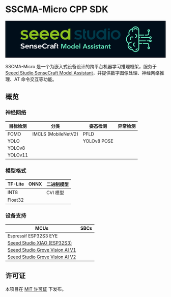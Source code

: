 # SSCMA-Micro CPP SDK

![SSCMA](docs/images/sscma.png)

SSCMA-Micro 是一个为嵌入式设备设计的跨平台机器学习推理框架，服务于 [Seeed Studio SenseCraft Model Assistant](https://github.com/Seeed-Studio/SSCMA)，并提供数字图像处理、神经网络推理、AT 命令交互等功能。

## 概览

### 神经网络

| 目标检测    | 分类                  | 姿态检测        | 异常检测 |
|---------|---------------------|-------------|------|
| FOMO    | IMCLS (MobileNetV2) | PFLD        |      |
| YOLO    |                     | YOLOv8 POSE |      |
| YOLOv8  |                     |             |      |
| YOLOv11 |                     |             |      |

### 模型格式

| TF-Lite | ONNX | 二进制模型 |
|---------|------|------------|
| INT8    |      | CVI 模型    |
| Float32 |      |            |

### 设备支持

| MCUs                                                                                                 | SBCs |
|------------------------------------------------------------------------------------------------------|------|
| Espressif ESP32S3 EYE                                                                                |      |
| [Seeed Studio XIAO (ESP32S3)](https://www.seeedstudio.com/XIAO-ESP32S3-p-5627.html)                   |      |
| [Seeed Studio Grove Vision AI V1](https://www.seeedstudio.com/Grove-Vision-AI-Module-p-5457.html)     |      |
| [Seeed Studio Grove Vision AI V2](https://www.seeedstudio.com/Grove-Vision-AI-Module-V2-p-5851.html)  |      |

## 许可证

本项目在 [MIT 许可证](LICENSES) 下发布。